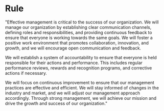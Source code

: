 # Rule
"Effective management is critical to the success of our organization. We will manage our organization by establishing clear communication channels, defining roles and responsibilities, and providing continuous feedback to ensure that everyone is working towards the same goals. We will foster a positive work environment that promotes collaboration, innovation, and growth, and we will encourage open communication and feedback.

We will establish a system of accountability to ensure that everyone is held responsible for their actions and performance. This includes regular performance reviews, rewards and recognition programs, and corrective actions if necessary.

We will focus on continuous improvement to ensure that our management practices are effective and efficient. We will stay informed of changes in the industry and market, and we will adjust our management approach accordingly. Through strong management, we will achieve our mission and drive the growth and success of our organization."
